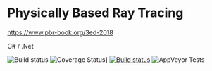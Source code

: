 # Physically Based Ray Tracing
https://www.pbr-book.org/3ed-2018

C# / .Net

![Build status](https://github.com/fremag/pbrt/actions/workflows/dotnet.yml/badge.svg) ![Coverage Status](https://coveralls.io/repos/github/fremag/pbrt/badge.svg?branch=main)] [![Build status](https://ci.appveyor.com/api/projects/status/2is4b90vt9qmw2v3?svg=true)](https://ci.appveyor.com/project/fremag/pbrt) ![AppVeyor Tests](http://teststatusbadge.azurewebsites.net/api/status/fremag/pbrt)


